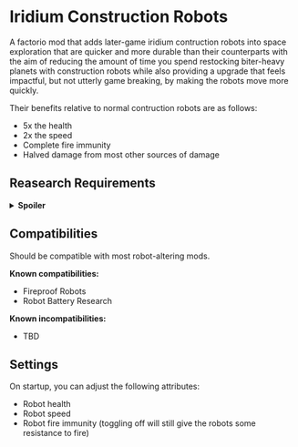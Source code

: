 # Iridium Construction Robots

A factorio mod that adds later-game iridium contruction robots into space exploration that are quicker and more durable than their counterparts with the aim of reducing the amount of time you spend restocking biter-heavy planets with construction robots while also providing a upgrade that feels impactful, but not utterly game breaking, by making the robots move more quickly.

Their benefits relative to normal contruction robots are as follows:

- 5x the health
- 2x the speed
- Complete fire immunity
- Halved damage from most other sources of damage

## Reasearch Requirements

<details>
  <summary><b>Spoiler</b></summary>
 
The new-and-improved robots are gated behind material science 3, so it will take a while to get them. Though, the benefits of getting them are more than worth it.

</details>

## Compatibilities

Should be compatible with most robot-altering mods. 

__Known compatibilities:__

- Fireproof Robots
- Robot Battery Research

__Known incompatibilities:__

- TBD

## Settings

On startup, you can adjust the following attributes:

- Robot health
- Robot speed
- Robot fire immunity (toggling off will still give the robots some resistance to fire)
